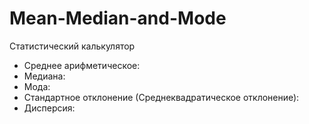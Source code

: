 # Mean-Median-and-Mode
Cтатистический калькулятор

- Среднее арифметическое:
- Медиана:
- Мода:
- Стандартное отклонение (Среднеквадратическое отклонение):
- Дисперсия:
